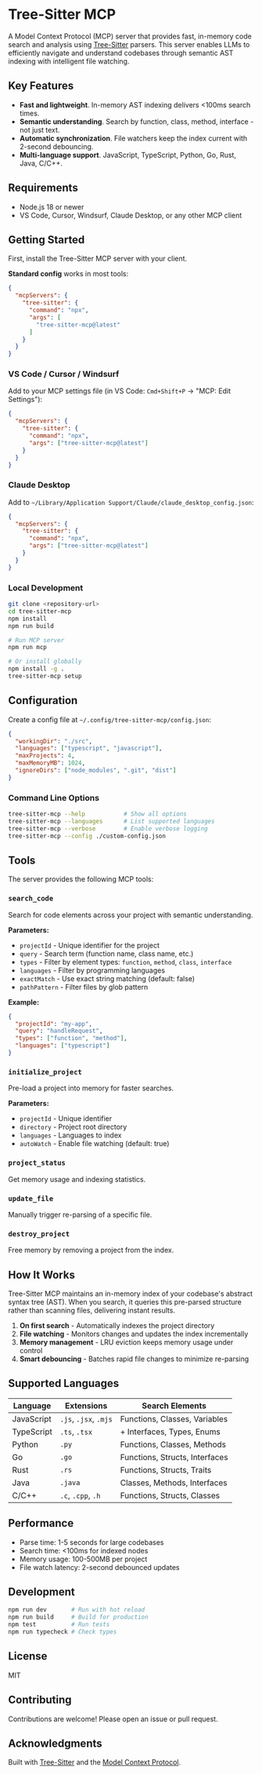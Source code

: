 # Tree-Sitter MCP

A Model Context Protocol (MCP) server that provides fast, in-memory code search and analysis using [Tree-Sitter](https://tree-sitter.github.io/tree-sitter/) parsers. This server enables LLMs to efficiently navigate and understand codebases through semantic AST indexing with intelligent file watching.

## Key Features

- **Fast and lightweight**. In-memory AST indexing delivers <100ms search times.
- **Semantic understanding**. Search by function, class, method, interface - not just text.
- **Automatic synchronization**. File watchers keep the index current with 2-second debouncing.
- **Multi-language support**. JavaScript, TypeScript, Python, Go, Rust, Java, C/C++.

## Requirements

- Node.js 18 or newer
- VS Code, Cursor, Windsurf, Claude Desktop, or any other MCP client

## Getting Started

First, install the Tree-Sitter MCP server with your client.

**Standard config** works in most tools:

```json
{
  "mcpServers": {
    "tree-sitter": {
      "command": "npx",
      "args": [
        "tree-sitter-mcp@latest"
      ]
    }
  }
}
```

### VS Code / Cursor / Windsurf

Add to your MCP settings file (in VS Code: `Cmd+Shift+P` → "MCP: Edit Settings"):

```json
{
  "mcpServers": {
    "tree-sitter": {
      "command": "npx",
      "args": ["tree-sitter-mcp@latest"]
    }
  }
}
```

### Claude Desktop

Add to `~/Library/Application Support/Claude/claude_desktop_config.json`:

```json
{
  "mcpServers": {
    "tree-sitter": {
      "command": "npx",
      "args": ["tree-sitter-mcp@latest"]
    }
  }
}
```

### Local Development

```bash
git clone <repository-url>
cd tree-sitter-mcp
npm install
npm run build

# Run MCP server
npm run mcp

# Or install globally
npm install -g .
tree-sitter-mcp setup
```

## Configuration

Create a config file at `~/.config/tree-sitter-mcp/config.json`:

```json
{
  "workingDir": "./src",
  "languages": ["typescript", "javascript"],
  "maxProjects": 4,
  "maxMemoryMB": 1024,
  "ignoreDirs": ["node_modules", ".git", "dist"]
}
```

### Command Line Options

```bash
tree-sitter-mcp --help           # Show all options
tree-sitter-mcp --languages      # List supported languages
tree-sitter-mcp --verbose        # Enable verbose logging
tree-sitter-mcp --config ./custom-config.json
```

## Tools

The server provides the following MCP tools:

### `search_code`
Search for code elements across your project with semantic understanding.

**Parameters:**
- `projectId` - Unique identifier for the project
- `query` - Search term (function name, class name, etc.)
- `types` - Filter by element types: `function`, `method`, `class`, `interface`
- `languages` - Filter by programming languages
- `exactMatch` - Use exact string matching (default: false)
- `pathPattern` - Filter files by glob pattern

**Example:**
```json
{
  "projectId": "my-app",
  "query": "handleRequest",
  "types": ["function", "method"],
  "languages": ["typescript"]
}
```

### `initialize_project`
Pre-load a project into memory for faster searches.

**Parameters:**
- `projectId` - Unique identifier
- `directory` - Project root directory
- `languages` - Languages to index
- `autoWatch` - Enable file watching (default: true)

### `project_status`
Get memory usage and indexing statistics.

### `update_file`
Manually trigger re-parsing of a specific file.

### `destroy_project`
Free memory by removing a project from the index.

## How It Works

Tree-Sitter MCP maintains an in-memory index of your codebase's abstract syntax tree (AST). When you search, it queries this pre-parsed structure rather than scanning files, delivering instant results.

1. **On first search** - Automatically indexes the project directory
2. **File watching** - Monitors changes and updates the index incrementally
3. **Memory management** - LRU eviction keeps memory usage under control
4. **Smart debouncing** - Batches rapid file changes to minimize re-parsing

## Supported Languages

| Language | Extensions | Search Elements |
|----------|-----------|-----------------|
| JavaScript | `.js`, `.jsx`, `.mjs` | Functions, Classes, Variables |
| TypeScript | `.ts`, `.tsx` | + Interfaces, Types, Enums |
| Python | `.py` | Functions, Classes, Methods |
| Go | `.go` | Functions, Structs, Interfaces |
| Rust | `.rs` | Functions, Structs, Traits |
| Java | `.java` | Classes, Methods, Interfaces |
| C/C++ | `.c`, `.cpp`, `.h` | Functions, Structs, Classes |

## Performance

- Parse time: 1-5 seconds for large codebases
- Search time: <100ms for indexed nodes
- Memory usage: 100-500MB per project
- File watch latency: 2-second debounced updates

## Development

```bash
npm run dev       # Run with hot reload
npm run build     # Build for production
npm test          # Run tests
npm run typecheck # Check types
```

## License

MIT

## Contributing

Contributions are welcome! Please open an issue or pull request.

## Acknowledgments

Built with [Tree-Sitter](https://tree-sitter.github.io/tree-sitter/) and the [Model Context Protocol](https://modelcontextprotocol.io).